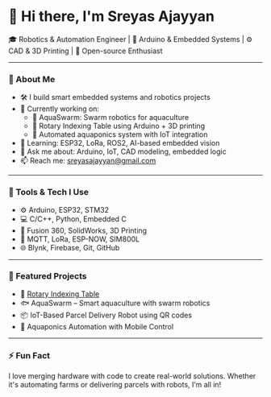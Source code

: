 # 👋 Hi there, I'm Sreyas Ajayyan

🎓 Robotics & Automation Engineer | 🔧 Arduino & Embedded Systems | ⚙️ CAD & 3D Printing | 🌱 Open-source Enthusiast

---

### 🚀 About Me

- 🛠 I build smart embedded systems and robotics projects
- 🔭 Currently working on:
  - 🤖 AquaSwarm: Swarm robotics for aquaculture
  - 🔄 Rotary Indexing Table using Arduino + 3D printing
  - 🌿 Automated aquaponics system with IoT integration
- 🌱 Learning: ESP32, LoRa, ROS2, AI-based embedded vision
- 💬 Ask me about: Arduino, IoT, CAD modeling, embedded logic
- 📫 Reach me: sreyasajayyan@gmail.com

---

### 🧰 Tools & Tech I Use

- ⚙️ Arduino, ESP32, STM32
- 💻 C/C++, Python, Embedded C
- 📐 Fusion 360, SolidWorks, 3D Printing
- 📶 MQTT, LoRa, ESP-NOW, SIM800L
- 🌐 Blynk, Firebase, Git, GitHub

---

### 📌 Featured Projects

- 🔄 [Rotary Indexing Table](https://github.com/sreyas-ajayyan/rotary-indexing-table)
- 🐟 AquaSwarm – Smart aquaculture with swarm robotics
- 📦 IoT-Based Parcel Delivery Robot using QR codes
- 🌿 Aquaponics Automation with Mobile Control

---

### ⚡ Fun Fact

I love merging hardware with code to create real-world solutions. Whether it's automating farms or delivering parcels with robots, I’m all in!
